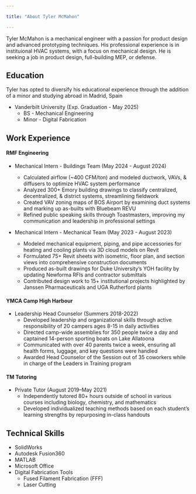 ```yaml
---

title: "About Tyler McMahon"

---
```


Tyler McMahon is a mechanical engineer with a passion for product design and advanced prototyping techniques. His professional experience is in instituional HVAC systems, with a focus on mechanical design. He is seeking a job in product design, full-building MEP, or defense.

## Education

Tyler has opted to diversify his educational experience through the addition of a minor and studying abroad in Madrid, Spain

* Vanderbilt University (Exp. Graduation - May 2025)
  * BS - Mechanical Engineering
  * Minor - Digital Fabrication

## Work Experience

#### RMF Engineering
* Mechanical Intern - Buildings Team (May 2024 - August 2024)
  * Calculated airflow (~400 CFM/ton) and modeled ductwork, VAVs, & diffusers to optimize HVAC system performance
  * Analyzed 300+ Emory building drawings to classify centralized, decentralized, & district systems, streamlining fieldwork
  * Created VAV zoning maps of BOS Airport by examining duct systems and marking up as-builts with Bluebeam REVU 
  * Refined public speaking skills through Toastmasters, improving my communication and leadership in professional settings
   
* Mechanical Intern - Mechanical Team (May 2023 - August 2023)
  * Modeled mechanical equipment, piping, and pipe accessories for heating and cooling plants via 3D cloud models on Revit
  * Formulated 75+ Revit sheets with isometric, floor plan, and section views into comprehensive construction documents 
  * Produced as-built drawings for Duke University’s YOH facility by updating Newforma RFIs and contractor submittals
  * Contributed design work to 15+ institutional projects highlighted by Janssen Pharmaceuticals and UGA Rutherford plants

#### YMCA Camp High Harbour
* Leadership Head Counselor (Summers 2018-2022)
  * Developed leadership and organizational skills through active responsibility of 20 campers ages 8-15 in daily activities
  * Directed camp-wide assemblies for 350 people twice a day and captained 14-person sporting boats on Lake Allatoona
  * Communicated with over 40 parents twice a week, ensuring all health forms, luggage, and key questions were handled
  * Awarded Head Counselor of the Session out of 35 coworkers while in charge of the Leaders in Training program

#### TM Tutoring
* Private Tutor (August 2019–May 2021)
  * Independently tutored 80+ hours outside of school in various courses including biology, chemistry, and mathematics 
  * Developed individualized teaching methods based on each student’s learning strengths by repurposing in-class handouts 

## Technical Skills

* SolidWorks
* Autodesk Fusion360
* MATLAB
* Microsoft Office
* Digital Fabrication Tools
  * Fused Filament Fabrication (FFF)
  * Laser Cutting
